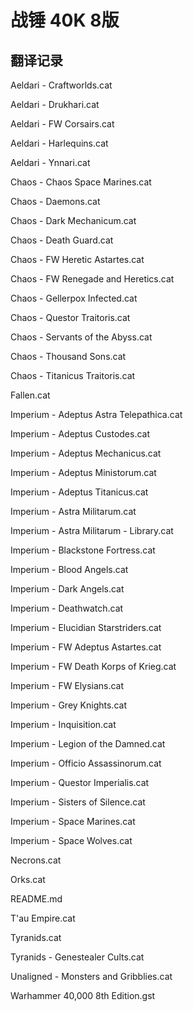 战锤 40K 8版
============================

## 翻译记录 ##
Aeldari - Craftworlds.cat

Aeldari - Drukhari.cat

Aeldari - FW Corsairs.cat

Aeldari - Harlequins.cat

Aeldari - Ynnari.cat

Chaos - Chaos Space Marines.cat

Chaos - Daemons.cat

Chaos - Dark Mechanicum.cat

Chaos - Death Guard.cat

Chaos - FW Heretic Astartes.cat

Chaos - FW Renegade and Heretics.cat

Chaos - Gellerpox Infected.cat

Chaos - Questor Traitoris.cat

Chaos - Servants of the Abyss.cat

Chaos - Thousand Sons.cat

Chaos - Titanicus Traitoris.cat

Fallen.cat

Imperium - Adeptus Astra Telepathica.cat

Imperium - Adeptus Custodes.cat

Imperium - Adeptus Mechanicus.cat

Imperium - Adeptus Ministorum.cat

Imperium - Adeptus Titanicus.cat

Imperium - Astra Militarum.cat

Imperium - Astra Militarum - Library.cat

Imperium - Blackstone Fortress.cat

Imperium - Blood Angels.cat

Imperium - Dark Angels.cat

Imperium - Deathwatch.cat

Imperium - Elucidian Starstriders.cat

Imperium - FW Adeptus Astartes.cat

Imperium - FW Death Korps of Krieg.cat

Imperium - FW Elysians.cat

Imperium - Grey Knights.cat

Imperium - Inquisition.cat

Imperium - Legion of the Damned.cat

Imperium - Officio Assassinorum.cat

Imperium - Questor Imperialis.cat

Imperium - Sisters of Silence.cat

Imperium - Space Marines.cat

Imperium - Space Wolves.cat

Necrons.cat

Orks.cat

README.md

T'au Empire.cat

Tyranids.cat

Tyranids - Genestealer Cults.cat

Unaligned - Monsters and Gribblies.cat

Warhammer 40,000 8th Edition.gst
